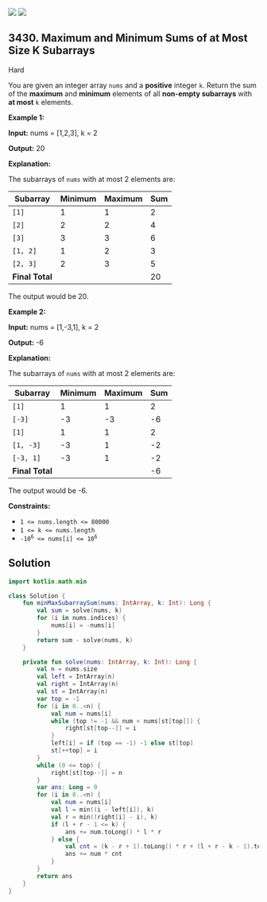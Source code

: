 [![](https://img.shields.io/github/stars/javadev/LeetCode-in-Kotlin?label=Stars&style=flat-square)](https://github.com/javadev/LeetCode-in-Kotlin)
[![](https://img.shields.io/github/forks/javadev/LeetCode-in-Kotlin?label=Fork%20me%20on%20GitHub%20&style=flat-square)](https://github.com/javadev/LeetCode-in-Kotlin/fork)

## 3430\. Maximum and Minimum Sums of at Most Size K Subarrays

Hard

You are given an integer array `nums` and a **positive** integer `k`. Return the sum of the **maximum** and **minimum** elements of all **non-empty subarrays** with **at most** `k` elements.

**Example 1:**

**Input:** nums = [1,2,3], k = 2

**Output:** 20

**Explanation:**

The subarrays of `nums` with at most 2 elements are:

| **Subarray** | Minimum | Maximum | Sum |
|--------------|---------|---------|-----|
| `[1]`        | 1       | 1       | 2   |
| `[2]`        | 2       | 2       | 4   |
| `[3]`        | 3       | 3       | 6   |
| `[1, 2]`     | 1       | 2       | 3   |
| `[2, 3]`     | 2       | 3       | 5   |
| **Final Total** |         |         | 20  |

The output would be 20.

**Example 2:**

**Input:** nums = [1,-3,1], k = 2

**Output:** \-6

**Explanation:**

The subarrays of `nums` with at most 2 elements are:

| **Subarray**   | Minimum | Maximum | Sum  |
|----------------|---------|---------|------|
| `[1]`          | 1       | 1       | 2    |
| `[-3]`         | -3      | -3      | -6   |
| `[1]`          | 1       | 1       | 2    |
| `[1, -3]`      | -3      | 1       | -2   |
| `[-3, 1]`      | -3      | 1       | -2   |
| **Final Total**|         |         | -6   |

The output would be -6.

**Constraints:**

*   `1 <= nums.length <= 80000`
*   `1 <= k <= nums.length`
*   <code>-10<sup>6</sup> <= nums[i] <= 10<sup>6</sup></code>

## Solution

```kotlin
import kotlin.math.min

class Solution {
    fun minMaxSubarraySum(nums: IntArray, k: Int): Long {
        val sum = solve(nums, k)
        for (i in nums.indices) {
            nums[i] = -nums[i]
        }
        return sum - solve(nums, k)
    }

    private fun solve(nums: IntArray, k: Int): Long {
        val n = nums.size
        val left = IntArray(n)
        val right = IntArray(n)
        val st = IntArray(n)
        var top = -1
        for (i in 0..<n) {
            val num = nums[i]
            while (top != -1 && num < nums[st[top]]) {
                right[st[top--]] = i
            }
            left[i] = if (top == -1) -1 else st[top]
            st[++top] = i
        }
        while (0 <= top) {
            right[st[top--]] = n
        }
        var ans: Long = 0
        for (i in 0..<n) {
            val num = nums[i]
            val l = min((i - left[i]), k)
            val r = min((right[i] - i), k)
            if (l + r - 1 <= k) {
                ans += num.toLong() * l * r
            } else {
                val cnt = (k - r + 1).toLong() * r + (l + r - k - 1).toLong() * (r + k - l) / 2
                ans += num * cnt
            }
        }
        return ans
    }
}
```